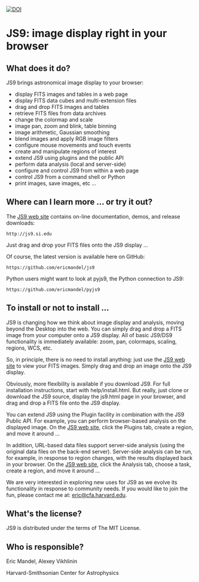 [![DOI](https://zenodo.org/badge/DOI/10.5281/zenodo.158950.svg)](https://doi.org/10.5281/zenodo.158950)

JS9: image display right in your browser
========================================

What does it do?
----------------

JS9 brings astronomical image display to your browser:

  - display FITS images and tables in a web page
  - display FITS data cubes and multi-extension files
  - drag and drop FITS images and tables
  - retrieve FITS files from data archives
  - change the colormap and scale
  - image pan, zoom and blink, table binning
  - image arithmetic, Gaussian smoothing
  - blend images and apply RGB image filters
  - configure mouse movements and touch events
  - create and manipulate regions of interest
  - extend JS9 using plugins and the public API
  - perform data analysis (local and server-side)
  - configure and control JS9 from within a web page
  - control JS9 from a command shell or Python
  - print images, save images, etc ...

Where can I learn more ... or try it out?
---------------------------------------

The [JS9 web site](http://js9.si.edu) contains on-line documentation, demos, and release downloads:

    http://js9.si.edu

Just drag and drop your FITS files onto the JS9 display ...

Of course, the latest version is available here on GitHub:

    https://github.com/ericmandel/js9

Python users might want to look at pyjs9, the Python connection to JS9:

    https://github.com/ericmandel/pyjs9

To install or not to install ...
--------------------------------

JS9 is changing how we think about image display and analysis, moving
beyond the Desktop into the web. You can simply drag and drop a FITS
image from your computer onto a JS9 display. All of basic JS9/DS9
functionality is immediately available: zoom, pan, colormaps, scaling,
regions, WCS, etc.

So, in principle, there is no need to install anything: just use the 
[JS9 web site](http://js9.si.edu)
to view your FITS images. Simply drag and drop an image onto the JS9 display.

Obviously, more flexibility is available if you download JS9.
For full installation instructions, start with help/install.html. But
really, just clone or download the JS9 source, display the js9.html page
in your browser, and drag and drop a FITS file onto the JS9 display.

You can extend JS9 using the Plugin facility in combination with the
JS9 Public API. For example, you can perform browser-based analysis on
the displayed image. On the [JS9 web site](http://js9.si.edu), click the
Plugins tab, create a region, and move it around ...

In addition, URL-based data files support server-side analysis (using
the original data files on the back-end server).  Server-side analysis
can be run, for example, in response to region changes, with the results
displayed back in your browser. On the [JS9 web site](http://js9.si.edu),
click the Analysis tab, choose a task, create a region, and move it around ...

We are very interested in exploring new uses for JS9 as we evolve its
functionality in response to community needs. If you would like to 
join the fun, please contact me at: eric@cfa.harvard.edu.

What's the license?
-------------------

JS9 is distributed under the terms of The MIT License.

Who is responsible?
-------------------

Eric Mandel, Alexey Vikhlinin

Harvard-Smithsonian Center for Astrophysics
